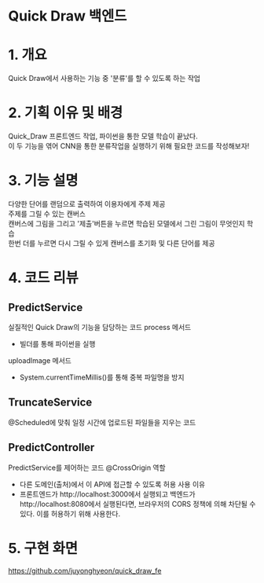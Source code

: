 # Quick Draw 백엔드

# 1. 개요
Quick Draw에서 사용하는 기능 중 '분류'를 할 수 있도록 하는 작업


# 2. 기획 이유 및 배경
Quick_Draw 프론트엔드 작업, 파이썬을 통한 모델 학습이 끝났다.<br>
이 두 기능을 엮어 CNN을 통한 분류작업을 실행하기 위해 필요한 코드를 작성해보자!

# 3. 기능 설명
다양한 단어를 랜덤으로 출력하여 이용자에게 주제 제공 <br>
주제를 그릴 수 있는 캔버스 <br>
캔버스에 그림을 그리고 '제출'버튼을 누르면 학습된 모델에서 그린 그림이 무엇인지 학습 <br>
한번 더를 누르면 다시 그릴 수 있게 캔버스를 초기화 및 다른 단어를 제공

# 4. 코드 리뷰
## PredictService
실질적인 Quick Draw의 기능을 담당하는 코드
process 메서드
- 빌더를 통해 파이썬을 실행

uploadImage 메서드
- System.currentTimeMillis()를 통해 중복 파일명을 방지

## TruncateService
@Scheduled에 맞춰 일정 시간에 업로드된 파일들을 지우는 코드


## PredictController
PredictService를 제어하는 코드
@CrossOrigin
역할
- 다른 도메인(출처)에서 이 API에 접근할 수 있도록 허용
사용 이유
- 프론트엔드가 http://localhost:3000에서 실행되고 백엔드가 http://localhost:8080에서 실행된다면, 브라우저의 CORS 정책에 의해 차단될 수 있다. 이를 허용하기 위해 사용한다.


# 5. 구현 화면
https://github.com/juyonghyeon/quick_draw_fe
